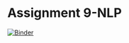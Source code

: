 # Assignment 9-NLP


[![Binder](https://mybinder.org/badge_logo.svg)](https://mybinder.org/v2/gh/nomondari/Assignment9-NLP/HEAD)
